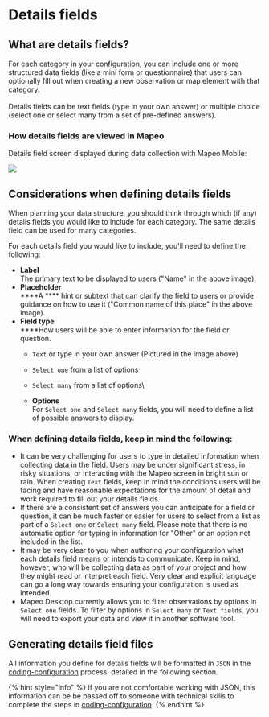 # Details fields

## What are details fields?

For each category in your configuration, you can include one or more structured data fields (like a mini form or questionnaire) that users can optionally fill out when creating a new observation or map element with that category.\
\
Details fields can be text fields (type in your own answer) or multiple choice (select one or select many from a set of pre-defined answers).

### How details fields are viewed in Mapeo

Details field screen displayed during data collection with Mapeo Mobile:

&#x20;![](../../../../../.gitbook/assets/Mm\_example\_details\_field\_name.jpg)



## Considerations when defining details fields

When planning your data structure, you should think through which (if any) details fields you would like to include for each category. The same details field can be used for many categories.

For each details field you would like to include, you'll need to define the following:

* **Label**\
  The primary text to be displayed to users ("Name" in the above image).
* **Placeholder**\
  ****A **** hint or subtext that can clarify the field to users or provide guidance on how to use it  ("Common name of this place" in the above image).
* **Field type**\
  ****How users will be able to enter information for the field or question.
  * `Text` or type in your own answer (Pictured in the image above)
  * `Select one` from a list of options
  * `Select many` from a list of options\

  * **Options**\
    For `Select one` and `Select many` fields, you will need to define a list of possible answers to display.

### **When defining details fields, keep in mind the following:**

* It can be very challenging for users to type in detailed information when collecting data in the field. Users may be under significant stress, in risky situations, or interacting with the Mapeo screen in bright sun or rain. When creating `Text` fields, keep in mind the conditions users will be facing and have reasonable expectations for the amount of detail and work required to fill out your details fields. &#x20;
* If there are a consistent set of answers you can anticipate for a field or question, it can be much faster or easier for users to select from a list as part of a `Select one` or `Select many` field. Please note that there is no automatic option for typing in information for "Other" or an option not included in the list.
* It may be very clear to you when authoring your configuration what each details field means or intends to communicate. Keep in mind, however, who will be collecting data as part of your project and how they might read or interpret each field. Very clear and explicit language can go a long way towards ensuring your configuration is used as intended.
* Mapeo Desktop currently allows you to filter observations by options in `Select one` fields. To filter by options in `Select many` or `Text fields`, you will need to export your data and view it in another software tool.

## Generating details field files

All information you define for details fields will be formatted in `JSON` in the [coding-configuration](../coding-configuration/ "mention") process, detailed in the following section.

{% hint style="info" %}
If you are not comfortable working with JSON, this information can be be passed off to someone with technical skills to complete the steps in [coding-configuration](../coding-configuration/ "mention").
{% endhint %}
